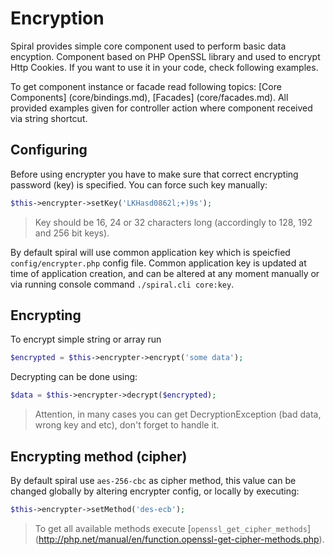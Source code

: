 # Encryption
Spiral provides simple core component used to perform basic data encyption. Component based 
on PHP OpenSSL library and used to encrypt Http Cookies. If you want to use it in your code,
check following examples.

To get component instance or facade read following topics: [Core Components] (core/bindings.md), 
[Facades] (core/facades.md). All provided examples given for controller action where component
received via string shortcut.

## Configuring
Before using encrypter you have to make sure that correct encrypting password (key) is specified. 
You can force such key manually:

```php
$this->encrypter->setKey('LKHasd0862l;+)9s');
```
> Key should be 16, 24 or 32 characters long (accordingly to 128, 192 and 256 bit keys).

By default spiral will use common application key which is speicfied `config/encrypter.php` config file. 
Common application key is updated at time of application creation, and can be altered at any moment
manually or via running console command `./spiral.cli core:key`.

## Encrypting
To encrypt simple string or array run

```php
$encrypted = $this->encrypter->encrypt('some data');
```

Decrypting can be done using:

```php
$data = $this->encrypter->decrypt($encrypted);
```

> Attention, in many cases you can get DecryptionException (bad data, wrong key and etc), don't forget to handle it.

## Encrypting method (cipher)
By default spiral use `aes-256-cbc` as cipher method, this value can be changed globally by altering encrypter config, 
or locally by executing:

```php
$this->encrypter->setMethod('des-ecb');
```
> To get all available methods execute [`openssl_get_cipher_methods`] (http://php.net/manual/en/function.openssl-get-cipher-methods.php).
